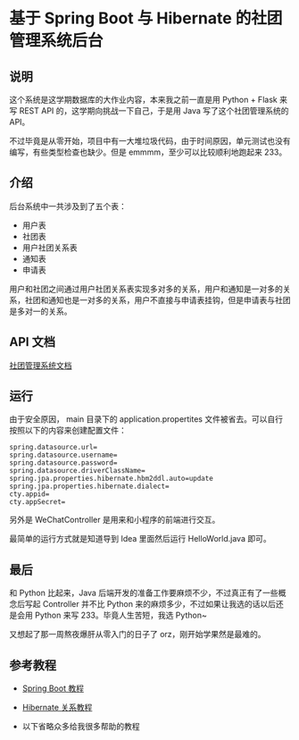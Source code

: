 # 基于 Spring Boot 与 Hibernate 的社团管理系统后台

## 说明

这个系统是这学期数据库的大作业内容，本来我之前一直是用 Python + Flask 来写 REST API 的，这学期向挑战一下自己，于是用 Java 写了这个社团管理系统的 API。

不过毕竟是从零开始，项目中有一大堆垃圾代码，由于时间原因，单元测试也没有编写，有些类型检查也缺少。但是 emmmm，至少可以比较顺利地跑起来 233。

## 介绍

后台系统中一共涉及到了五个表：

- 用户表
- 社团表
- 用户社团关系表
- 通知表
- 申请表

用户和社团之间通过用户社团关系表实现多对多的关系，用户和通知是一对多的关系，社团和通知也是一对多的关系，用户不直接与申请表挂钩，但是申请表与社团是多对一的关系。

## API 文档

[社团管理系统文档][1]

## 运行

由于安全原因， main 目录下的 application.propertites 文件被省去。可以自行按照以下的内容来创建配置文件：

```
spring.datasource.url=
spring.datasource.username=
spring.datasource.password=
spring.datasource.driverClassName=
spring.jpa.properties.hibernate.hbm2ddl.auto=update
spring.jpa.properties.hibernate.dialect=
cty.appid=
cty.appSecret=
```

另外是 WeChatController 是用来和小程序的前端进行交互。

最简单的运行方式就是知道导到 Idea 里面然后运行 HelloWorld.java 即可。

## 最后

和 Python 比起来，Java 后端开发的准备工作要麻烦不少，不过真正有了一些概念后写起 Controller 并不比 Python 来的麻烦多少，不过如果让我选的话以后还是会用 Python 来写 233。毕竟人生苦短，我选 Python~

又想起了那一周熬夜爆肝从零入门的日子了 orz，刚开始学果然是最难的。

## 参考教程

- [Spring Boot 教程][2]
- [Hibernate 关系教程][3]
- 以下省略众多给我很多帮助的教程



  [1]: https://www.kancloud.cn/chengtianyang/aaa
  [2]: http://tengj.top/categories/Spring-Boot%E5%B9%B2%E8%B4%A7%E7%B3%BB%E5%88%97/page/2/
  [3]: http://www.cnblogs.com/luxh/archive/2012/05/27/2520322.html

